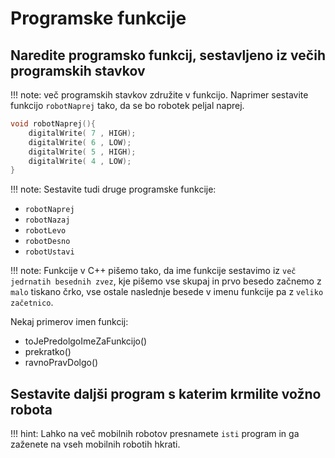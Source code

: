 # Programske funkcije

## Naredite programsko funkcij, sestavljeno iz večih programskih stavkov

!!! note: več programskih stavkov združite v funkcijo. Naprimer sestavite funkcijo `robotNaprej` tako, da se bo robotek peljal naprej.

```cpp
void robotNaprej(){
    digitalWrite( 7 , HIGH);
    digitalWrite( 6 , LOW);
    digitalWrite( 5 , HIGH);
    digitalWrite( 4 , LOW);
}
```

!!! note: Sestavite tudi druge programske funkcije:

- `robotNaprej`
- `robotNazaj`
- `robotLevo`
- `robotDesno`
- `robotUstavi`

!!! note: Funkcije v C++ pišemo tako, da ime funkcije sestavimo iz `več jedrnatih besednih zvez`, kje pišemo vse skupaj in prvo besedo začnemo z `malo` tiskano črko, vse ostale naslednje besede v imenu funkcije pa z `veliko začetnico`.

Nekaj primerov imen funkcij:

- toJePredolgoImeZaFunkcijo()
- prekratko()
- ravnoPravDolgo()

## Sestavite daljši program s katerim krmilite vožno robota

!!! hint: Lahko na več mobilnih robotov presnamete `isti` program in ga zaženete na vseh mobilnih robotih hkrati.
